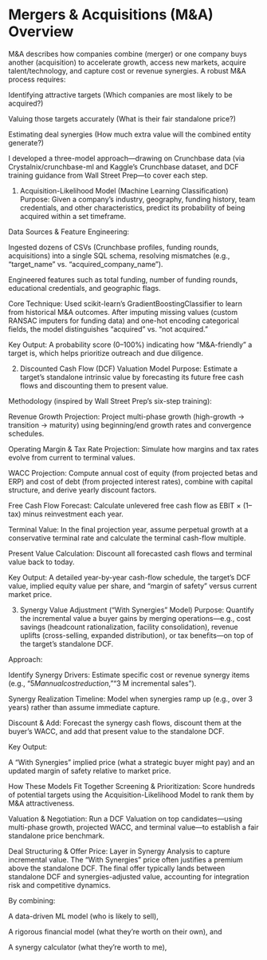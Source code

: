 # Mergers & Acquisitions (M&A) Overview
M&A describes how companies combine (merger) or one company buys another (acquisition) to accelerate growth, access new markets, acquire talent/technology, and capture cost or revenue synergies. A robust M&A process requires:

Identifying attractive targets (Which companies are most likely to be acquired?)

Valuing those targets accurately (What is their fair standalone price?)

Estimating deal synergies (How much extra value will the combined entity generate?)

I developed a three-model approach—drawing on Crunchbase data (via Crystalnix/crunchbase-ml and Kaggle’s Crunchbase dataset, and DCF training guidance from Wall Street Prep—to cover each step.

1. Acquisition-Likelihood Model (Machine Learning Classification)
Purpose: Given a company’s industry, geography, funding history, team credentials, and other characteristics, predict its probability of being acquired within a set timeframe.

Data Sources & Feature Engineering:

Ingested dozens of CSVs (Crunchbase profiles, funding rounds, acquisitions) into a single SQL schema, resolving mismatches (e.g., “target_name” vs. “acquired_company_name”).

Engineered features such as total funding, number of funding rounds, educational credentials, and geographic flags.

Core Technique: Used scikit-learn’s GradientBoostingClassifier to learn from historical M&A outcomes. After imputing missing values (custom RANSAC imputers for funding data) and one-hot encoding categorical fields, the model distinguishes “acquired” vs. “not acquired.”

Key Output: A probability score (0–100%) indicating how “M&A-friendly” a target is, which helps prioritize outreach and due diligence.

2. Discounted Cash Flow (DCF) Valuation Model
Purpose: Estimate a target’s standalone intrinsic value by forecasting its future free cash flows and discounting them to present value.

Methodology (inspired by Wall Street Prep’s six-step training):

Revenue Growth Projection: Project multi-phase growth (high-growth → transition → maturity) using beginning/end growth rates and convergence schedules.

Operating Margin & Tax Rate Projection: Simulate how margins and tax rates evolve from current to terminal values.

WACC Projection: Compute annual cost of equity (from projected betas and ERP) and cost of debt (from projected interest rates), combine with capital structure, and derive yearly discount factors.

Free Cash Flow Forecast: Calculate unlevered free cash flow as EBIT × (1–tax) minus reinvestment each year.

Terminal Value: In the final projection year, assume perpetual growth at a conservative terminal rate and calculate the terminal cash-flow multiple.

Present Value Calculation: Discount all forecasted cash flows and terminal value back to today.

Key Output: A detailed year-by-year cash-flow schedule, the target’s DCF value, implied equity value per share, and “margin of safety” versus current market price.

3. Synergy Value Adjustment (“With Synergies” Model)
Purpose: Quantify the incremental value a buyer gains by merging operations—e.g., cost savings (headcount rationalization, facility consolidation), revenue uplifts (cross-selling, expanded distribution), or tax benefits—on top of the target’s standalone DCF.

Approach:

Identify Synergy Drivers: Estimate specific cost or revenue synergy items (e.g., “$5 M annual cost reduction,” “$3 M incremental sales”).

Synergy Realization Timeline: Model when synergies ramp up (e.g., over 3 years) rather than assume immediate capture.

Discount & Add: Forecast the synergy cash flows, discount them at the buyer’s WACC, and add that present value to the standalone DCF.

Key Output:

A “With Synergies” implied price (what a strategic buyer might pay) and an updated margin of safety relative to market price.

How These Models Fit Together
Screening & Prioritization: Score hundreds of potential targets using the Acquisition-Likelihood Model to rank them by M&A attractiveness.

Valuation & Negotiation: Run a DCF Valuation on top candidates—using multi-phase growth, projected WACC, and terminal value—to establish a fair standalone price benchmark.

Deal Structuring & Offer Price: Layer in Synergy Analysis to capture incremental value. The “With Synergies” price often justifies a premium above the standalone DCF. The final offer typically lands between standalone DCF and synergies-adjusted value, accounting for integration risk and competitive dynamics.

By combining:

A data-driven ML model (who is likely to sell),

A rigorous financial model (what they’re worth on their own), and

A synergy calculator (what they’re worth to me),

